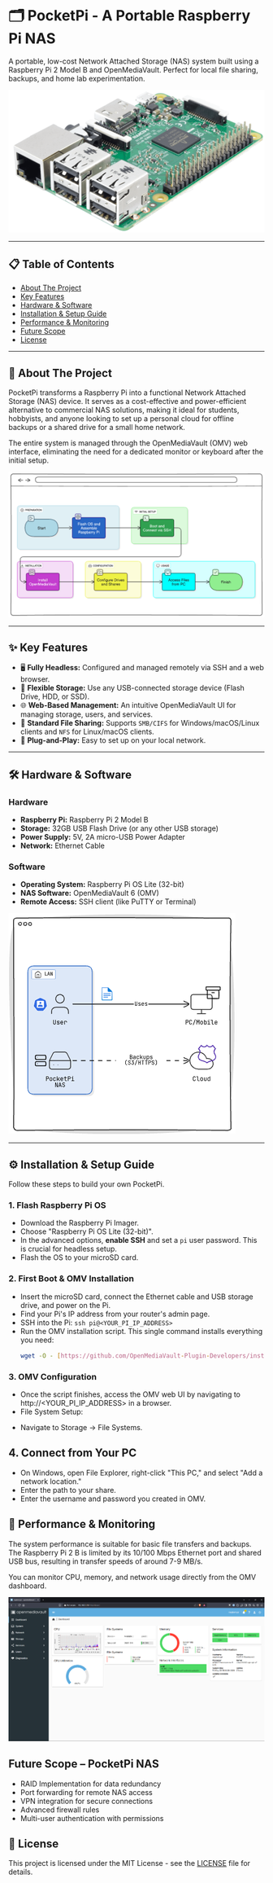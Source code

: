 # 🗂️ PocketPi - A Portable Raspberry Pi NAS

A portable, low-cost Network Attached Storage (NAS) system built using a Raspberry Pi 2 Model B and OpenMediaVault. Perfect for local file sharing, backups, and home lab experimentation.

![PocketPi Hardware](images/readme/Pi-Hardware.png)

---

## 📋 Table of Contents

- [About The Project](#about-the-project)
- [Key Features](#key-features)
- [Hardware & Software](#hardware--software)
- [Installation & Setup Guide](#installation--setup-guide)
- [Performance & Monitoring](#performance--monitoring)
- [Future Scope](#future-scope)
- [License](#license)


---

## 📖 About The Project

PocketPi transforms a Raspberry Pi into a functional Network Attached Storage (NAS) device. It serves as a cost-effective and power-efficient alternative to commercial NAS solutions, making it ideal for students, hobbyists, and anyone looking to set up a personal cloud for offline backups or a shared drive for a small home network.

The entire system is managed through the OpenMediaVault (OMV) web interface, eliminating the need for a dedicated monitor or keyboard after the initial setup.

![Graph](images/readme/Graph.png)

---

## ✨ Key Features

- 🖥️ **Fully Headless:** Configured and managed remotely via SSH and a web browser.
- 💽 **Flexible Storage:** Use any USB-connected storage device (Flash Drive, HDD, or SSD).
- 🌐 **Web-Based Management:** An intuitive OpenMediaVault UI for managing storage, users, and services.
- 🤝 **Standard File Sharing:** Supports `SMB/CIFS` for Windows/macOS/Linux clients and `NFS` for Linux/macOS clients.
- 🔌 **Plug-and-Play:** Easy to set up on your local network.

---

## 🛠️ Hardware & Software

### Hardware
* **Raspberry Pi:** Raspberry Pi 2 Model B
* **Storage:** 32GB USB Flash Drive (or any other USB storage)
* **Power Supply:** 5V, 2A micro-USB Power Adapter
* **Network:** Ethernet Cable

### Software
* **Operating System:** Raspberry Pi OS Lite (32-bit)
* **NAS Software:** OpenMediaVault 6 (OMV)
* **Remote Access:** SSH client (like PuTTY or Terminal)

![Architecture](images/readme/Architecture.png)

---

## ⚙️ Installation & Setup Guide

Follow these steps to build your own PocketPi.

### 1. Flash Raspberry Pi OS
- Download the Raspberry Pi Imager.
- Choose "Raspberry Pi OS Lite (32-bit)".
- In the advanced options, **enable SSH** and set a `pi` user password. This is crucial for headless setup.
- Flash the OS to your microSD card.

### 2. First Boot & OMV Installation
- Insert the microSD card, connect the Ethernet cable and USB storage drive, and power on the Pi.
- Find your Pi's IP address from your router's admin page.
- SSH into the Pi: `ssh pi@<YOUR_PI_IP_ADDRESS>`
- Run the OMV installation script. This single command installs everything you need:
  ```bash
  wget -O - [https://github.com/OpenMediaVault-Plugin-Developers/installScript/raw/master/install](https://github.com/OpenMediaVault-Plugin-Developers/installScript/raw/master/install) | sudo bash
  ```
### 3. OMV Configuration
- Once the script finishes, access the OMV web UI by navigating to http://<YOUR_PI_IP_ADDRESS> in a browser.
- File System Setup:
* Navigate to Storage -> File Systems.

## 4. Connect from Your PC
- On Windows, open File Explorer, right-click "This PC," and select "Add a network location."
- Enter the path to your share.
- Enter the username and password you created in OMV.

## 🚀 Performance & Monitoring
The system performance is suitable for basic file transfers and backups. The Raspberry Pi 2 B is limited by its 10/100 Mbps Ethernet port and shared USB bus, resulting in transfer speeds of around 7-9 MB/s.

You can monitor CPU, memory, and network usage directly from the OMV dashboard.

![Dashboard](images/readme/Dashboard.png)

## Future Scope – PocketPi NAS

- RAID Implementation for data redundancy
- Port forwarding for remote NAS access
- VPN integration for secure connections
- Advanced firewall rules
- Multi-user authentication with permissions

## 📜 License
This project is licensed under the MIT License - see the [LICENSE](LICENSE) file for details.
